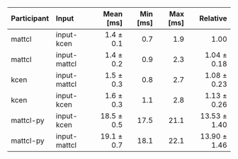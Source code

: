 | Participant | Input | Mean [ms] | Min [ms] | Max [ms] | Relative |
|:---|:---|---:|---:|---:|---:|
| mattcl | input-kcen | 1.4 ± 0.1 | 0.7 | 1.9 | 1.00 |
| mattcl | input-mattcl | 1.4 ± 0.2 | 0.9 | 2.3 | 1.04 ± 0.18 |
| kcen | input-mattcl | 1.5 ± 0.3 | 0.8 | 2.7 | 1.08 ± 0.23 |
| kcen | input-kcen | 1.6 ± 0.3 | 1.1 | 2.8 | 1.13 ± 0.26 |
| mattcl-py | input-kcen | 18.5 ± 0.5 | 17.5 | 21.1 | 13.53 ± 1.40 |
| mattcl-py | input-mattcl | 19.1 ± 0.7 | 18.1 | 22.1 | 13.90 ± 1.46 |
